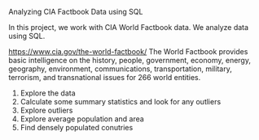 Analyzing CIA Factbook Data using SQL

In this project, we work with CIA World Factbook data. We analyze data using SQL.

https://www.cia.gov/the-world-factbook/
The World Factbook provides basic intelligence on the history, people, government, economy, energy, geography, environment, communications, transportation, military, terrorism, and transnational issues for 266 world entities.

1. Explore the data
2. Calculate some summary statistics and look for any outliers
3. Explore outliers
4. Explore average population and area
5. Find densely populated conutries

